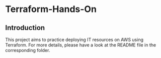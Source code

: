 # Terraform-Hands-On
## Introduction
This project aims to practice deploying IT resources on AWS using Terraform. For more details, please have a look at the README file in the corresponding folder.
